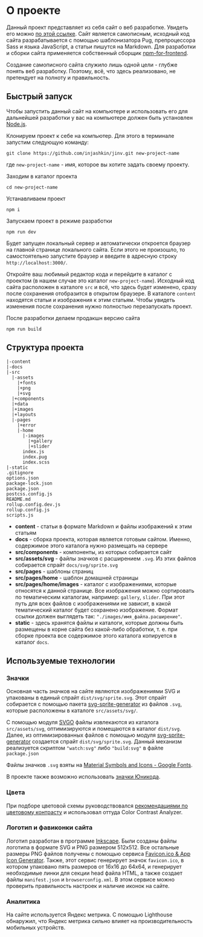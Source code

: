 # О проекте

Данный проект представляет из себя сайт о веб разработке. Увидеть его можно [по этой ссылке](https://jinv.ru/). Сайт является самописным, исходный код сайта разрабатывается с помощью шаблонизатора Pug, препроцессора Sass и языка JavaScript, а статьи пишутся на Markdown. Для разработки и сборки сайта применяется собственный сборщик [npm-for-frontend](https://github.com/injashkin/npm-for-frontend).

Создание самописного сайта служило лишь одной цели - глубже понять веб разработку. Поэтому, всё, что здесь реализовано, не претендует на полноту и правильность.

## Быстрый запуск

Чтобы запустить данный сайт на компьютере и использовать его для дальнейшей разработки у вас на компьютере должен быть установлен [Node.js](https://nodejs.org/).

Клонируем проект к себе на компьютер. Для этого в терминале запустим следующую команду:

```
git clone https://github.com/injashkin/jinv.git new-project-name
```

где `new-project-name` - имя, которое вы хотите задать своему проекту.

Заходим в каталог проекта

```
cd new-project-name
```

Устанавливаем проект

```
npm i
```

Запускаем проект в режиме разработки

```
npm run dev
```

Будет запущен локальный сервер и автоматически откроется браузер на главной странице локального сайта. Если этого не произошло, то самостоятельно запустите браузер и введите в адресную строку `http://localhost:3000/`.

Откройте ваш любимый редактор кода и перейдите в каталог с проектом (в нашем случае это каталог `new-project-name`). Исходный код сайта расположен в каталоге `src` и всё, что здесь будет изменено, сразу после сохранения отобразится в открытом браузере. В каталоге `content` находятся статьи и изображения к этим статьям. Чтобы увидеть изменения после сохранения нужно полностью перезапускать проект.

После разработки делаем продакшн версию сайта

```
npm run build
```

## Структура проекта

```
|-content
|-docs
|-src
  |-assets
    |+fonts
    |+png
    |+svg
  |+components
  |+data
  |+images
  |+layouts
  |-pages
    |+error
    |-home
      |-images
        |+gallery
        |+slider
      index.js
      index.pug
      index.scss
|-static
.gitignore
options.json
package-lock.json
package.json
postcss.config.js
README.md
rollup.config.dev.js
rollup.config.js
scripts.js
```

- **content** - статьи в формате Markdown и файлы изображений к этим статьям
- **docs** - сборка проекта, которая является готовым сайтом. Именно, содержимое этого каталога нужно размещать на сервере
- **src/components** - компоненты, из которых собирается сайт
- **src/assets/svg** - файлы значков с расширением `.svg`. Из этих файлов собирается спрайт `docs/svg/sprite.svg`
- **src/pages** - шаблоны страниц
- **src/pages/home** - шаблон домашней страницы
- **src/pages/home/images** - каталог с изображениями, которые относятся к данной странице. Все изображения можно сортировать по тематическим каталогам, например: `gallery`, `slider`. При этот путь для всех файлов с изображениями не зависит, в какой тематический каталог будет сохранено изображение. Формат ссылки должен выглядеть так: `"./images/имя_файла.расширение"`.
- **static** - здесь хранятся файлы и каталоги, которые должны быть размещены в корне сайта без какой-либо обработки, т. е. при сборке проекта все содержимое этого каталога копируется в каталог `docs`.

## Используемые технологии

### Значки

Основная часть значков на сайте являются изображениями SVG и упакованы в единый спрайт `dist/svg/sprite.svg`. Этот спрайт собирается с помощью пакета [svg-sprite-generator](https://www.npmjs.com/package/svg-sprite-generator) из файлов `.svg`, которые расположены в каталоге `src/assets/svg/`.

С помощью модуля [SVGO](https://www.npmjs.com/package/svgo) файлы извлекаются из каталога `src/assets/svg`, оптимизируются и помещаются в каталог `dist/svg`. Далее, из оптимизированных файлов с помощью модуля [svg-sprite-generator](https://www.npmjs.com/package/svg-sprite-generator) создается спрайт `dist/svg/sprite.svg`. Данный механизм реализуется скриптом `"watch:svg"` либо `"build:svg"` в файле `package.json`

Файлы значков `.svg` взяты на [Material Symbols and Icons - Google Fonts](https://fonts.google.com/icons?icon.set=Material+Icons).

В проекте также возможно использовать [значки Юникода](https://unicode-table.com/ru/).

### Цвета

При подборе цветовой схемы руководствовался [рекомендациями по цветовому контрасту](https://dequeuniversity.com/rules/axe/4.4/color-contrast) и использовал оттуда Color Contrast Analyzer.

### Логотип и фавиконки сайта

Логотип разработан в программе [Inkscape](https://inkscape.org/ru/). Были созданы файлы логотипа в формате SVG и PNG размером 512х512. Все остальные размеры PNG файлов получены с помощью сервиса [Favicon.ico & App Icon Generator](https://www.favicon-generator.org/). Также, этот сервис генерирует значок `favicon.ico`, в котором упаковано пять размеров от 16х16 до 64х64, и генерирует необходимые линки для секции head файла HTML, а также создает файлы `manifest.json` и `browserconfig.xml`. В этом сервисе можно проверить правильность настроек и наличие иконок на сайте.

### Аналитика

На сайте используется Яндекс метрика. С помощью Lighthouse обнаружил, что Яндекс метрика сильно влияет на производительность мобильных устройств.

